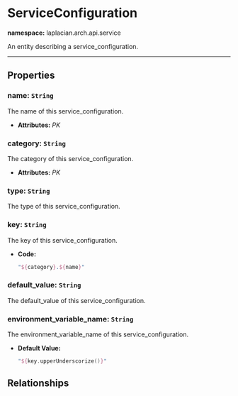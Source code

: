 # **ServiceConfiguration**
**namespace:** laplacian.arch.api.service

An entity describing a service_configuration.



---

## Properties

### name: `String`
The name of this service_configuration.
- **Attributes:** *PK*

### category: `String`
The category of this service_configuration.
- **Attributes:** *PK*

### type: `String`
The type of this service_configuration.

### key: `String`
The key of this service_configuration.
- **Code:**
  ```kotlin
  "${category}.${name}"
  ```

### default_value: `String`
The default_value of this service_configuration.

### environment_variable_name: `String`
The environment_variable_name of this service_configuration.
- **Default Value:**
  ```kotlin
  "${key.upperUnderscorize()}"
  ```

## Relationships